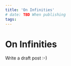```yaml
---
title: 'On Infinities'
# date: TBD When publishing
tags:
---
```


# On Infinities

Write a draft post :-)
